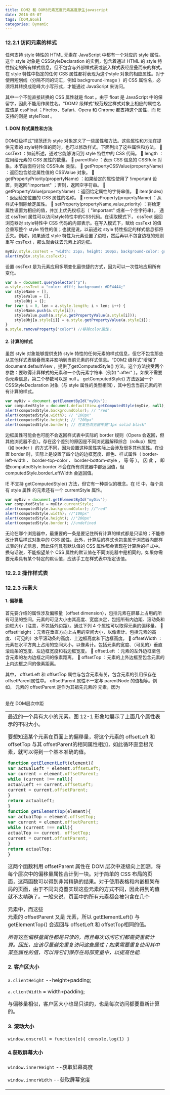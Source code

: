 ```yaml
---
title: DOM2 和 DOM3元素宽度元素高度原生javascript
date: 2016-05-07
tags: [DOM,Book]
categories: Dynamic
---
```


### 12.2.1 访问元素的样式

任何支持 style 特性的 HTML 元素在 JavaScript 中都有一个对应的 style 属性。这个 style 对象是 CSSStyleDeclaration 的实例，包含着通过 HTML 的 style 特性指定的所有样式信息，但不包含与外部样式表或嵌入样式表经层叠而来的样式。在 style 特性中指定的任何 CSS 属性都将表现为这个style 对象的相应属性。对于使用短划线（分隔不同的词汇，例如 background-image ）的 CSS 属性名，必须将其转换成驼峰大小写形式，才能通过 JavaScript 来访问。

其中一个不能直接转换的 CSS 属性就是 float 。由于 float 是 JavaScript 中的保留字，因此不能用作属性名。“DOM2 级样式”规范规定样式对象上相应的属性名应该是 cssFloat ；Firefox、Safari、Opera 和 Chrome 都支持这个属性，而 IE支持的则是 styleFloat 。

#### 1. DOM 样式属性和方法

DOM2级样式”规范还为 style 对象定义了一些属性和方法。这些属性和方法在提供元素的 style特性值的同时，也可以修改样式。下面列出了这些属性和方法。
 cssText ：如前所述，通过它能够访问到 style 特性中的 CSS 代码。
 length ：应用给元素的 CSS 属性的数量。
 parentRule ：表示 CSS 信息的 CSSRule 对象。本节后面将讨论 CSSRule 类型。
 getPropertyCSSValue(propertyName) ：返回包含给定属性值的 CSSValue 对象。
 getPropertyPriority(propertyName) ：如果给定的属性使用了 !important 设置，则返回"important" ；否则，返回空字符串。
 getPropertyValue(propertyName) ：返回给定属性的字符串值。
 item(index) ：返回给定位置的 CSS 属性的名称。
 removeProperty(propertyName) ：从样式中删除给定属性。
 setProperty(propertyName,value,priority) ：将给定属性设置为相应的值，并加上优先权标志（ "important" 或者一个空字符串）。
通过 cssText 属性可以访问style特性中的CSS代码。在读取模式下， cssText 返回浏览器对 style特性中 CSS 代码的内部表示。在写入模式下，赋给 cssText 的值会重写整个 style 特性的值；也就是说，以前通过 style 特性指定的样式信息都将丢失。例如，如果通过 style 特性为元素设置了边框，然后再以不包含边框的规则重写 cssText ，那么就会抹去元素上的边框。

```javascript
myDiv.style.cssText = "width: 25px; height: 100px; background-color: green";
alert(myDiv.style.cssText);
```

设置 cssText 是为元素应用多项变化最快捷的方式，因为可以一次性地应用所有变化。

```javascript
var a = document.querySelector("p");
a.style.cssText = "color: #fff; background: #DE4444;"
var styleName = [],
	styleValue = [],
	styleObj = {};
for (var i = 0, len = a.style.length; i < len; i++) {
	styleName.push(a.style[i]);
	styleValue.push(a.style.getPropertyValue(a.style[i]));
	styleObj[a.style[i]] = a.style.getPropertyValue(a.style[i]);
}
a.style.removeProperty("color")	//移除color属性；
```

#### 2. 计算的样式

虽然 style 对象能够提供支持 style 特性的任何元素的样式信息，但它不包含那些从其他样式表层叠而来并影响到当前元素的样式信息。“DOM2 级样式”增强了 document.defaultView ，提供了getComputedStyle() 方法。这个方法接受两个参数：要取得计算样式的元素和一个伪元素字符串（例如 ":after" ）。如果不需要伪元素信息，第二个参数可以是 null 。 getComputedStyle() 方法返回一个 CSSStyleDeclaration 对象（与 style 属性的类型相同），其中包含当前元素的所有计算的样式。

```javascript
var myDiv = document.getElementById("myDiv");
var computedStyle = document.defaultView.getComputedStyle(myDiv, null);
alert(computedStyle.backgroundColor); // "red"
alert(computedStyle.width); // "100px"
alert(computedStyle.height); // "200px"
alert(computedStyle.border); // 在某些浏览器中是"1px solid black"
```

边框属性可能会也可能不会返回样式表中实际的 border 规则（Opera 会返回，但其他浏览器不会）。存在这个差别的原因是不同浏览器解释综合（rollup）属性（如 border ）的方式不同，因为设置这种属性实际上会涉及很多其他属性。在设置 border 时，实际上是设置了四个边的边框宽度、颜色、样式属性（ border-left-width 、 border-top-color 、 border-bottom-style ， 等 等 ）。 因 此 ， 即 使computedStyle.border 不会在所有浏览器中都返回值，但computedStyle.borderLeftWidth 会返回值。

IE 不支持 getComputedStyle() 方法，但它有一种类似的概念。在 IE 中，每个具有 style 属性
的元素还有一个 currentStyle 属性。

```javascript
var myDiv = document.getElementById("myDiv");
var computedStyle = myDiv.currentStyle;
alert(computedStyle.backgroundColor); //"red"
alert(computedStyle.width); //"100px"
alert(computedStyle.height); //"200px"
alert(computedStyle.border); //undefined
```

无论在哪个浏览器中，最重要的一条是要记住所有计算的样式都是只读的；不能修改计算后样式对象中的 CSS 属性。此外，计算后的样式也包含属于浏览器内部样式表的样式信息，因此任何具有默认值的 CSS 属性都会表现在计算后的样式中。换句话说，不能指望某个 CSS 属性的默认值在不同浏览器中是相同的。如果你需要元素具有某个特定的默认值，应该手工在样式表中指定该值。

### 12.2.2 操作样式表

### 12.2.3 元素大

#### 1. 偏移量

首先要介绍的属性涉及偏移量（offset dimension），包括元素在屏幕上占用的所有可见的空间。元素的可见大小由其高度、宽度决定，包括所有内边距、滚动条和边框大小（注意，不包括外边距）。通过下列 4 个属性可以取得元素的偏移量。
 offsetHeight ：元素在垂直方向上占用的空间大小，以像素计。包括元素的高度、（可见的）水平滚动条的高度、上边框高度和下边框高度。
 offsetWidth ：元素在水平方向上占用的空间大小，以像素计。包括元素的宽度、（可见的）垂直滚动条的宽度、左边框宽度和右边框宽度。
 offsetLeft ：元素的左外边框至包含元素的左内边框之间的像素距离。
 offsetTop ：元素的上外边框至包含元素的上内边框之间的像素距离。

其中， offsetLeft 和 offsetTop 属性与包含元素有关，包含元素的引用保存在 offsetParent属性中。 offsetParent 属性不一定与 parentNode 的值相等。例如， <td> 元素的 offsetParent 是作为其祖先元素的 <table> 元素，因为 <table> 是在 DOM层次中距 <td> 最近的一个具有大小的元素。图 12-1 形象地展示了上面几个属性表示的不同大小。

要想知道某个元素在页面上的偏移量，将这个元素的 offsetLeft 和 offsetTop 与其 offsetParent的相同属性相加，如此循环直至根元素，就可以得到一个基本准确的值。

```javascript
function getElementLeft(element){
var actualLeft = element.offsetLeft;
var current = element.offsetParent;
while (current !== null){
actualLeft += current.offsetLeft;
current = current.offsetParent;
}
return actualLeft;
}
function getElementTop(element){
var actualTop = element.offsetTop;
var current = element.offsetParent;
while (current !== null){
actualTop += current. offsetTop;
current = current.offsetParent;
}
return actualTop;
}
```

这两个函数利用 offsetParent 属性在 DOM 层次中逐级向上回溯，将每个层次中的偏移量属性合计到一块。对于简单的 CSS 布局的页面，这两函数可以得到非常精确的结果。对于使用表格和内嵌框架布局的页面，由于不同浏览器实现这些元素的方式不同，因此得到的值就不太精确了。一般来说，页面中的所有元素都会被包含在几个 <div> 元素中，而这些 <div> 元素的 offsetParent 又是<body> 元素，所以 getElementLeft() 与 getElementTop() 会返回与 offsetLeft 和 offsetTop相同的值。

*所有这些偏移量属性都是只读的，而且每次访问它们都需要重新计算。因此，应该尽量避免重复访问这些属性；如果需要重复使用其中某些属性的值，可以将它们保存在局部变量中，以提高性能.*  

#### 2. 客户区大小 

`a.clientHeight` --height+padding;

`a.clientWidth` = width+padding;

与偏移量相似，客户区大小也是只读的，也是每次访问都要重新计算的。

#### 3. 滚动大小

`window.onscroll = function(e){ console.log(1) }` 

#### 4.获取屏幕大小

`window.innerHeight` --获取屏幕高度

`window.innerWidth` --获取屏幕宽度